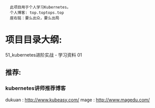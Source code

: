```
  此项目用于个人学习Kubernetes。
  个人博客: top.toptops.top
  座右铭：要么出众，要么出局
```
# 项目目录大纲:
  51_kubernetes进阶实战 
    - 学习资料
  01

## 推荐:
### kubernetes讲师推荐博客

dukuan : http://www.kubeasy.com/
mage   : http://www.magedu.com/
